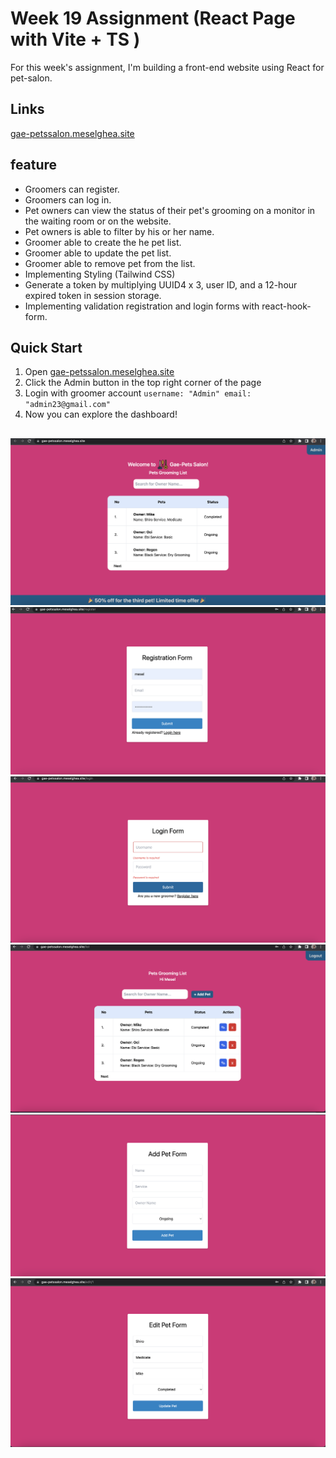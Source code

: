 # Week 19 Assignment (React Page with Vite + TS )

For this week's assignment, I'm building a front-end website using React for pet-salon.

## Links

[gae-petssalon.meselghea.site](https://gae-petssalon.meselghea.site/)

## feature

- Groomers can register.
- Groomers can log in.
- Pet owners can view the status of their pet's grooming on a monitor in the waiting room or on the website.
- Pet owners is able to filter by his or her name.
- Groomer able to create the he pet list.
- Groomer able to update the pet list.
- Groomer able to remove pet from the list.
- Implementing Styling (Tailwind CSS)
- Generate a token by multiplying UUID4 x 3, user ID, and a 12-hour expired token in session storage.
- Implementing validation registration and login forms with react-hook-form.

## Quick Start

1. Open [gae-petssalon.meselghea.site](https://gae-petssalon.meselghea.site/)
2. Click the Admin button in the top right corner of the page
3. Login with groomer account
   `username: "Admin"
email: "admin23@gmail.com"`
4. Now you can explore the dashboard!

##

![Home](./public/home.png)
![Register](./public/register.png)
![Login](./public/login.png)
![Dashboard](./public/dashboard.png)
![add](./public/add.png)
![edit](./public/edit.png)

